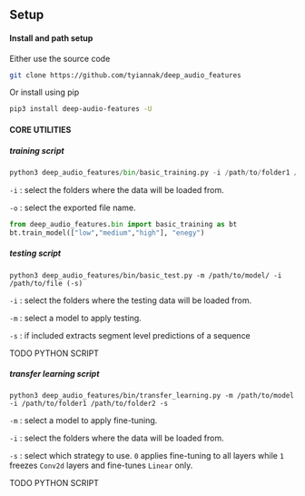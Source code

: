 ## Setup



#### Install and path setup

Εither use the source code

```bash
git clone https://github.com/tyiannak/deep_audio_features
```

Or install using pip
```bash
pip3 install deep-audio-features -U 
```


#### CORE UTILITIES

##### training script

```python
python3 deep_audio_features/bin/basic_training.py -i /path/to/folder1 /path/to/folder2
```
`-i` : select the folders where the data will be loaded from.

`-o` : select the exported file name.

```python
from deep_audio_features.bin import basic_training as bt
bt.train_model(["low","medium","high"], "enegy")
```

##### testing script

```
python3 deep_audio_features/bin/basic_test.py -m /path/to/model/ -i /path/to/file (-s)
```
`-i` : select the folders  where the testing data will be loaded from.

`-m` : select a model to apply testing.

`-s`  : if included extracts segment level predictions of a sequence

TODO PYTHON SCRIPT


##### transfer learning script

```
python3 deep_audio_features/bin/transfer_learning.py -m /path/to/model -i /path/to/folder1 /path/to/folder2 -s
```
`-m` : select a model to apply fine-tuning.

`-i` : select the folders where the data will be loaded from.

`-s` : select which strategy to use. `0` applies fine-tuning to all layers while `1` freezes `Conv2d` layers and fine-tunes `Linear` only.

TODO PYTHON SCRIPT
